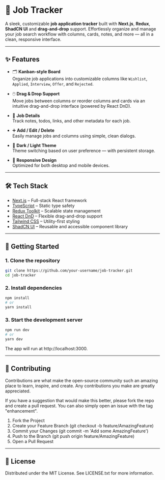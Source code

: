 # 💼 Job Tracker

A sleek, customizable **job application tracker** built with **Next.js**, **Redux**, **ShadCN UI** and **drag-and-drop** support. Effortlessly organize and manage your job search workflow with columns, cards, notes, and more — all in a clean, responsive interface.

---

## ✨ Features

- 🗂️ **Kanban-style Board**  
  Organize job applications into customizable columns like `Wishlist`, `Applied`, `Interview`, `Offer`, and `Rejected`.

- 🖱️ **Drag & Drop Support**  
  Move jobs between columns or reorder columns and cards via an intuitive drag-and-drop interface (powered by React DnD).

- 📝 **Job Details**  
  Track notes, todos, links, and other metadata for each job.

- ➕ **Add / Edit / Delete**  
  Easily manage jobs and columns using simple, clean dialogs.

- 🌙 **Dark / Light Theme**  
  Theme switching based on user preference — with persistent storage.

- 📱 **Responsive Design**  
  Optimized for both desktop and mobile devices.

---

## 🛠 Tech Stack

- [Next.js](https://nextjs.org/) – Full-stack React framework  
- [TypeScript](https://www.typescriptlang.org/) – Static type safety  
- [Redux Toolkit](https://redux-toolkit.js.org/) – Scalable state management  
- [React DnD](https://react-dnd.github.io/react-dnd/) – Flexible drag-and-drop support  
- [Tailwind CSS](https://tailwindcss.com/) – Utility-first styling  
- [ShadCN UI](https://ui.shadcn.com/) – Reusable and accessible component library  

---

## 🚀 Getting Started

### 1. Clone the repository

```bash
git clone https://github.com/your-username/job-tracker.git
cd job-tracker
```

### 2. Install dependencies

```bash
npm install
# or
yarn install
```

### 3. Start the development server

```bash
npm run dev
# or
yarn dev
```

The app will run at http://localhost:3000.

---

## 🤝 Contributing
Contributions are what make the open-source community such an amazing place to learn, inspire, and create. Any contributions you make are greatly appreciated.

If you have a suggestion that would make this better, please fork the repo and create a pull request. You can also simply open an issue with the tag "enhancement".

1) Fork the Project
2) Create your Feature Branch (git checkout -b feature/AmazingFeature)
3) Commit your Changes (git commit -m 'Add some AmazingFeature')
4) Push to the Branch (git push origin feature/AmazingFeature)
5)  Open a Pull Request

---

## 📄 License
Distributed under the MIT License. See LICENSE.txt for more information.


